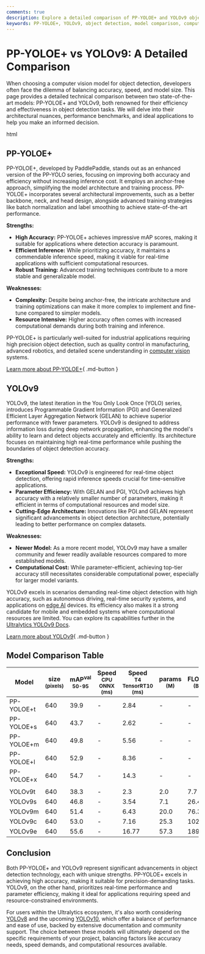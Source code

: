 ```yaml
---
comments: true
description: Explore a detailed comparison of PP-YOLOE+ and YOLOv9 object detection models, covering accuracy, speed, architecture, and ideal applications. Make informed choices.
keywords: PP-YOLOE+, YOLOv9, object detection, model comparison, computer vision, deep learning, accuracy, speed, architecture, performance, real-time detection
---
```


# PP-YOLOE+ vs YOLOv9: A Detailed Comparison

When choosing a computer vision model for object detection, developers often face the dilemma of balancing accuracy, speed, and model size. This page provides a detailed technical comparison between two state-of-the-art models: PP-YOLOE+ and YOLOv9, both renowned for their efficiency and effectiveness in object detection tasks. We will delve into their architectural nuances, performance benchmarks, and ideal applications to help you make an informed decision.

html

<script async src="https://cdn.jsdelivr.net/npm/chart.js@3.9.1/dist/chart.min.js"></script>
<script defer src="../../javascript/benchmark.js"></script>

<canvas id="modelComparisonChart" width="1024" height="400" active-models='["PP-YOLOE+", "YOLOv9"]'></canvas>

## PP-YOLOE+

PP-YOLOE+, developed by PaddlePaddle, stands out as an enhanced version of the PP-YOLO series, focusing on improving both accuracy and efficiency without increasing inference cost. It employs an anchor-free approach, simplifying the model architecture and training process. PP-YOLOE+ incorporates several architectural improvements, such as a better backbone, neck, and head design, alongside advanced training strategies like batch normalization and label smoothing to achieve state-of-the-art performance.

**Strengths:**

- **High Accuracy:** PP-YOLOE+ achieves impressive mAP scores, making it suitable for applications where detection accuracy is paramount.
- **Efficient Inference:** While prioritizing accuracy, it maintains a commendable inference speed, making it viable for real-time applications with sufficient computational resources.
- **Robust Training:** Advanced training techniques contribute to a more stable and generalizable model.

**Weaknesses:**

- **Complexity:** Despite being anchor-free, the intricate architecture and training optimizations can make it more complex to implement and fine-tune compared to simpler models.
- **Resource Intensive:** Higher accuracy often comes with increased computational demands during both training and inference.

PP-YOLOE+ is particularly well-suited for industrial applications requiring high precision object detection, such as quality control in manufacturing, advanced robotics, and detailed scene understanding in [computer vision](https://www.ultralytics.com/glossary/computer-vision-cv) systems.

[Learn more about PP-YOLOE+](https://github.com/PaddlePaddle/PaddleDetection){ .md-button }

## YOLOv9

YOLOv9, the latest iteration in the You Only Look Once (YOLO) series, introduces Programmable Gradient Information (PGI) and Generalized Efficient Layer Aggregation Network (GELAN) to achieve superior performance with fewer parameters. YOLOv9 is designed to address information loss during deep network propagation, enhancing the model's ability to learn and detect objects accurately and efficiently. Its architecture focuses on maintaining high real-time performance while pushing the boundaries of object detection accuracy.

**Strengths:**

- **Exceptional Speed:** YOLOv9 is engineered for real-time object detection, offering rapid inference speeds crucial for time-sensitive applications.
- **Parameter Efficiency:** With GELAN and PGI, YOLOv9 achieves high accuracy with a relatively smaller number of parameters, making it efficient in terms of computational resources and model size.
- **Cutting-Edge Architecture:** Innovations like PGI and GELAN represent significant advancements in object detection architecture, potentially leading to better performance on complex datasets.

**Weaknesses:**

- **Newer Model:** As a more recent model, YOLOv9 may have a smaller community and fewer readily available resources compared to more established models.
- **Computational Cost:** While parameter-efficient, achieving top-tier accuracy still necessitates considerable computational power, especially for larger model variants.

YOLOv9 excels in scenarios demanding real-time object detection with high accuracy, such as autonomous driving, real-time security systems, and applications on [edge AI](https://www.ultralytics.com/glossary/edge-ai) devices. Its efficiency also makes it a strong candidate for mobile and embedded systems where computational resources are limited. You can explore its capabilities further in the [Ultralytics YOLOv9 Docs](https://docs.ultralytics.com/models/yolov9/).

[Learn more about YOLOv9](https://docs.ultralytics.com/models/yolov9/){ .md-button }

## Model Comparison Table

| Model      | size<br><sup>(pixels) | mAP<sup>val<br>50-95 | Speed<br><sup>CPU ONNX<br>(ms) | Speed<br><sup>T4 TensorRT10<br>(ms) | params<br><sup>(M) | FLOPs<br><sup>(B) |
| ---------- | --------------------- | -------------------- | ------------------------------ | ----------------------------------- | ------------------ | ----------------- |
| PP-YOLOE+t | 640                   | 39.9                 | -                              | 2.84                                | -                  | -                 |
| PP-YOLOE+s | 640                   | 43.7                 | -                              | 2.62                                | -                  | -                 |
| PP-YOLOE+m | 640                   | 49.8                 | -                              | 5.56                                | -                  | -                 |
| PP-YOLOE+l | 640                   | 52.9                 | -                              | 8.36                                | -                  | -                 |
| PP-YOLOE+x | 640                   | 54.7                 | -                              | 14.3                                | -                  | -                 |
|            |                       |                      |                                |                                     |                    |                   |
| YOLOv9t    | 640                   | 38.3                 | -                              | 2.3                                 | 2.0                | 7.7               |
| YOLOv9s    | 640                   | 46.8                 | -                              | 3.54                                | 7.1                | 26.4              |
| YOLOv9m    | 640                   | 51.4                 | -                              | 6.43                                | 20.0               | 76.3              |
| YOLOv9c    | 640                   | 53.0                 | -                              | 7.16                                | 25.3               | 102.1             |
| YOLOv9e    | 640                   | 55.6                 | -                              | 16.77                               | 57.3               | 189.0             |

## Conclusion

Both PP-YOLOE+ and YOLOv9 represent significant advancements in object detection technology, each with unique strengths. PP-YOLOE+ excels in achieving high accuracy, making it suitable for precision-demanding tasks. YOLOv9, on the other hand, prioritizes real-time performance and parameter efficiency, making it ideal for applications requiring speed and resource-constrained environments.

For users within the Ultralytics ecosystem, it's also worth considering [YOLOv8](https://docs.ultralytics.com/models/yolov8/) and the upcoming [YOLOv10](https://docs.ultralytics.com/models/yolov10/), which offer a balance of performance and ease of use, backed by extensive documentation and community support. The choice between these models will ultimately depend on the specific requirements of your project, balancing factors like accuracy needs, speed demands, and computational resources available.
